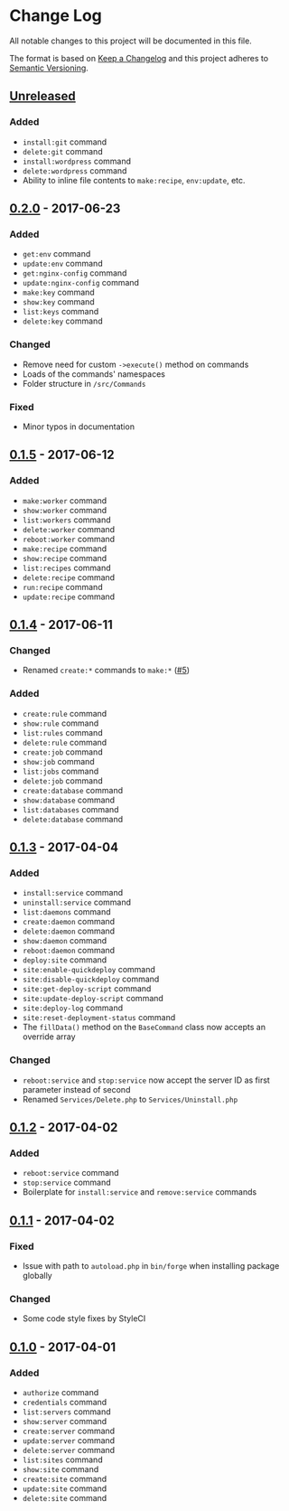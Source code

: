 # Change Log
All notable changes to this project will be documented in this file.

The format is based on [Keep a Changelog](http://keepachangelog.com/)
and this project adheres to [Semantic Versioning](http://semver.org/).

## [Unreleased]
### Added
- `install:git` command
- `delete:git` command
- `install:wordpress` command
- `delete:wordpress` command
- Ability to inline file contents to `make:recipe`, `env:update`, etc.

## [0.2.0] - 2017-06-23
### Added
- `get:env` command
- `update:env` command
- `get:nginx-config` command
- `update:nginx-config` command
- `make:key` command
- `show:key` command
- `list:keys` command
- `delete:key` command

### Changed
- Remove need for custom `->execute()` method on commands
- Loads of the commands' namespaces
- Folder structure in `/src/Commands`

### Fixed
- Minor typos in documentation

## [0.1.5] - 2017-06-12
### Added
- `make:worker` command
- `show:worker` command
- `list:workers` command
- `delete:worker` command
- `reboot:worker` command
- `make:recipe` command
- `show:recipe` command
- `list:recipes` command
- `delete:recipe` command
- `run:recipe` command
- `update:recipe` command

## [0.1.4] - 2017-06-11
### Changed
- Renamed `create:*` commands to `make:*` ([#5](https://github.com/svenluijten/forge-cli/issues/5))

### Added
- `create:rule` command
- `show:rule` command
- `list:rules` command
- `delete:rule` command
- `create:job` command
- `show:job` command
- `list:jobs` command
- `delete:job` command
- `create:database` command
- `show:database` command
- `list:databases` command
- `delete:database` command

## [0.1.3] - 2017-04-04
### Added
- `install:service` command
- `uninstall:service` command
- `list:daemons` command
- `create:daemon` command
- `delete:daemon` command
- `show:daemon` command
- `reboot:daemon` command
- `deploy:site` command
- `site:enable-quickdeploy` command
- `site:disable-quickdeploy` command
- `site:get-deploy-script` command
- `site:update-deploy-script` command
- `site:deploy-log` command
- `site:reset-deployment-status` command
- The `fillData()` method on the `BaseCommand` class now accepts an override array

### Changed
- `reboot:service` and `stop:service` now accept the server ID as first parameter instead of second
- Renamed `Services/Delete.php` to `Services/Uninstall.php`

## [0.1.2] - 2017-04-02
### Added
- `reboot:service` command
- `stop:service` command
- Boilerplate for `install:service` and `remove:service` commands

## [0.1.1] - 2017-04-02
### Fixed
- Issue with path to `autoload.php` in `bin/forge` when installing package globally

### Changed
- Some code style fixes by StyleCI

## [0.1.0] - 2017-04-01
### Added
- `authorize` command
- `credentials` command
- `list:servers` command
- `show:server` command
- `create:server` command
- `update:server` command
- `delete:server` command
- `list:sites` command
- `show:site` command
- `create:site` command
- `update:site` command
- `delete:site` command

[Unreleased]: https://github.com/svenluijten/forge-cli/compare/0.2.0...HEAD
[0.2.0]: https://github.com/svenluijten/forge-cli/compare/0.1.5...0.2.0
[0.1.5]: https://github.com/svenluijten/forge-cli/compare/0.1.4...0.1.5
[0.1.4]: https://github.com/svenluijten/forge-cli/compare/0.1.3...0.1.4
[0.1.3]: https://github.com/svenluijten/forge-cli/compare/0.1.2...0.1.3 
[0.1.2]: https://github.com/svenluijten/forge-cli/compare/0.1.1...0.1.2
[0.1.1]: https://github.com/svenluijten/forge-cli/compare/0.1.0...0.1.1
[0.1.0]: https://github.com/svenluijten/forge-cli/releases/0.1.0
